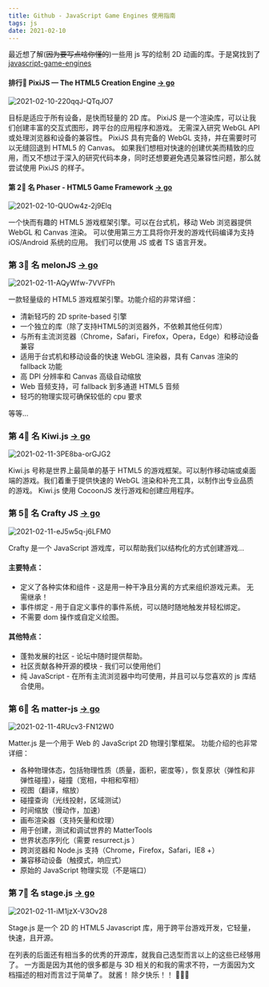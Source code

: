 ```yaml
---
title: Github - JavaScript Game Engines 使用指南
tags: js
date: 2021-02-10
---
```


最近想了解(~~因为要写点啥你懂的~~)一些用 js 写的绘制 2D 动画的库。于是窝找到了 [javascript-game-engines](https://github.com/collections/javascript-game-engines)

#### 排行🥇 PixiJS — The HTML5 Creation Engine [-> go](https://github.com/pixijs/pixi.js)
![2021-02-10-220qqJ-QTqJO7](https://cdn.jsdelivr.net/gh/sddtc/upic-cloud@main/images/2021/2021-02-10-220qqJ-QTqJO7.png)

目标是适应于所有设备，是快而轻量的 2D 库。
PixiJS 是一个渲染库，可以让我们创建丰富的交互式图形，跨平台的应用程序和游戏。 无需深入研究 WebGL API 或处理浏览器和设备的兼容性。
PixiJS 具有完备的 WebGL 支持，并在需要时可以无缝回退到 HTML5 的 Canvas。
如果我们想相对快速的创建优美而精致的应用，而又不想过于深入的研究代码本身，同时还想要避免遇见兼容性问题，那么就尝试使用 PixiJS 的样子。

#### 第 2⃣️ 名 Phaser - HTML5 Game Framework  [-> go](https://github.com/photonstorm/phaser)
![2021-02-10-QUOw4z-2j9Elq](https://cdn.jsdelivr.net/gh/sddtc/upic-cloud@main/images/2021/2021-02-10-QUOw4z-2j9Elq.png)

一个快而有趣的 HTML5 游戏框架引擎。可以在台式机，移动 Web 浏览器提供 WebGL 和 Canvas 渲染。 可以使用第三方工具将你开发的游戏代码编译为支持 iOS/Android 系统的应用。
我们可以使用 JS 或者 TS 语言开发。

### 第 3⃣️ 名 melonJS [-> go](https://github.com/melonjs/melonJS)
![2021-02-11-AQyWfw-7VVFPh](https://cdn.jsdelivr.net/gh/sddtc/upic-cloud@main/images/2021/2021-02-11-AQyWfw-7VVFPh.png)

一款轻量级的 HTML5 游戏框架引擎。功能介绍的非常详细：
* 清新轻巧的 2D sprite-based 引擎
* 一个独立的库（除了支持HTML5的浏览器外，不依赖其他任何库）
* 与所有主流浏览器（Chrome，Safari，Firefox，Opera，Edge）和移动设备兼容
* 适用于台式机和移动设备的快速 WebGL 渲染器，具有 Canvas 渲染的 fallback 功能
* 高 DPI 分辨率和 Canvas 高级自动缩放
* Web 音频支持，可 fallback 到多通道 HTML5 音频
* 轻巧的物理实现可确保较低的 cpu 要求

等等...

### 第 4⃣️ 名 Kiwi.js [-> go](https://github.com/gamelab/kiwi.js)
![2021-02-11-3PE8ba-orGJG2](https://cdn.jsdelivr.net/gh/sddtc/upic-cloud@main/images/2021/2021-02-11-3PE8ba-orGJG2.png)

Kiwi.js 号称是世界上最简单的基于 HTML5 的游戏框架。可以制作移动端或桌面端的游戏。我们着重于提供快速的 WebGL 渲染和补充工具，以制作出专业品质的游戏。
Kiwi.js 使用 CocoonJS 发行游戏和创建应用程序。

### 第 5⃣️ 名 Crafty JS [-> go](https://github.com/craftyjs/Crafty)
![2021-02-11-eJ5w5q-j6LFM0](https://cdn.jsdelivr.net/gh/sddtc/upic-cloud@main/images/2021/2021-02-11-eJ5w5q-j6LFM0.png)

Crafty 是一个 JavaScript 游戏库，可以帮助我们以结构化的方式创建游戏...
#### 主要特点：
* 定义了各种实体和组件 - 这是用一种干净且分离的方式来组织游戏元素。 无需继承！
* 事件绑定 - 用于自定义事件的事件系统，可以随时随地触发并轻松绑定。
* 不需要 dom 操作或自定义绘图。

#### 其他特点：
* 蓬勃发展的社区 - 论坛中随时提供帮助。
* 社区贡献各种开源的模块 - 我们可以使用他们
* 纯 JavaScript - 在所有主流浏览器中均可使用，并且可以与您喜欢的 js 库结合使用。

### 第 6⃣️ 名 matter-js [-> go](https://github.com/liabru/matter-js)
![2021-02-11-4RUcv3-FN12W0](https://cdn.jsdelivr.net/gh/sddtc/upic-cloud@main/images/2021/2021-02-11-4RUcv3-FN12W0.png)

Matter.js 是一个用于 Web 的 JavaScript 2D 物理引擎框架。
功能介绍的也非常详细：
* 各种物理体态，包括物理性质（质量，面积，密度等），恢复原状（弹性和非弹性碰撞），碰撞（宽相，中相和窄相）
* 视图（翻译，缩放）
* 碰撞查询（光线投射，区域测试）
* 时间缩放（慢动作，加速）
* 画布渲染器（支持矢量和纹理）
* 用于创建，测试和调试世界的 MatterTools
* 世界状态序列化（需要 resurrect.js ）
* 跨浏览器和 Node.js 支持（Chrome，Firefox，Safari，IE8 +）
* 兼容移动设备（触摸式，响应式）
* 原始的 JavaScript 物理实现（不是端口）

### 第 7⃣️ 名 stage.js [-> go](https://github.com/shakiba/stage.js)
![2021-02-11-iM1jzX-V3Ov28](https://cdn.jsdelivr.net/gh/sddtc/upic-cloud@main/images/2021/2021-02-11-iM1jzX-V3Ov28.png)

Stage.js 是一个 2D 的 HTML5 Javascript 库，用于跨平台游戏开发，它轻量，快速，且开源。

在列表的后面还有相当多的优秀的开源库，就我自己选型而言以上的这些已经够用了。 一方面是因为其他的很多都是与 3D 相关的和我的需求不符，一方面因为文档描述的相对而言过于简单了。
就酱！
除夕快乐！！ 🧨🧨🧨
